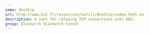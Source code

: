 ```yaml
---
name: dns2tcp
url: http://www.hsc.fr/ressources/outils/dns2tcp/index.html.en
description: A tool for relaying TCP connections over DNS.
group: blackarch blackarch-tunnel
---
```

